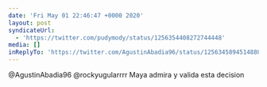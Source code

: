 ```yaml
---
date: 'Fri May 01 22:46:47 +0000 2020'
layout: post
syndicateUrl:
  - 'https://twitter.com/pudymody/status/1256354408272744448'
media: []
inReplyTo: 'https://twitter.com/AgustinAbadia96/status/1256345894514880512'
---
```

@AgustinAbadia96 @rockyugularrrr Maya admira y valida esta decision